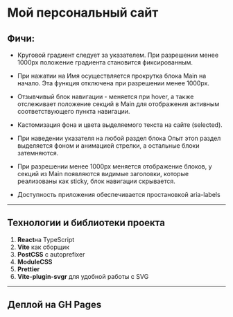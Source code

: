 # Мой персональный сайт

## Фичи:

- Круговой градиент следует за указателем. При разрешении менее 1000px положение градиента становится фиксированным.

- При нажатии на Имя осуществляется прокрутка блока Main на начало. Эта функция отключена при разрешении менее 1000px.

- Отзывчивый блок навигации - меняется при hover, а также отслеживает положение секций в Main для отображения активным соответствующего пункта навигации.

- Кастомизация фона и цвета выделяемого текста на сайте (selected).

- При наведении указателя на любой раздел блока Опыт этоn раздел выделяется фоном и анимацией стрелки, а остальные блоки затемняются.

- При разрешении менее 1000px меняется отображение блоков, у секций из Main появляются видимые заголовки, которые реализованы как sticky, блок навигации скрывается.

- Доступность приложения обеспечивается простановкой aria-labels

---

## Технологии и библиотеки проекта

1. **React**на TypeScript
2. **Vite** как сборщик
3. **PostCSS** c autoprefixer
4. **ModuleCSS**
5. **Prettier**
6. **Vite-plugin-svgr** для удобной работы с SVG

---

## Деплой на GH Pages
